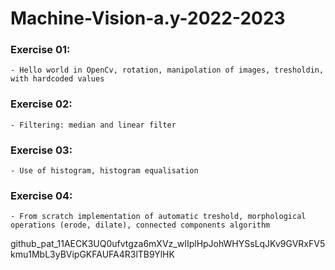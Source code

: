 # Machine-Vision-a.y-2022-2023

### Exercise 01:
    
    - Hello world in OpenCv, rotation, manipolation of images, tresholdin, with hardcoded values

### Exercise 02:
    
    - Filtering: median and linear filter

    
### Exercise 03:
    
    - Use of histogram, histogram equalisation

### Exercise 04:

    - From scratch implementation of automatic treshold, morphological operations (erode, dilate), connected components algorithm

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
    
